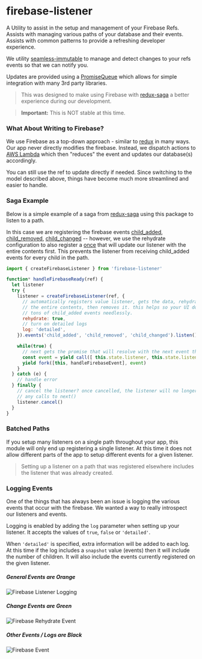 # firebase-listener

A Utility to assist in the setup and management of your Firebase Refs.  Assists with 
managing various paths of your database and their events.  Assists with common patterns 
to provide a refreshing developer experience.

We utility [seamless-immutable](https://github.com/rtfeldman/seamless-immutable) to manage 
and detect changes to your refs events so that we can notify you.

Updates are provided using a [PromiseQueue](https://github.com/Dash-OS/promise-queue-observable) 
which allows for simple integration with many 3rd party libraries.

> This was designed to make using Firebase with [redux-saga](https://github.com/redux-saga/redux-saga) 
> a better experience during our development.

> **Important:** This is NOT stable at this time.

### What About Writing to Firebase?

We use Firebase as a top-down approach - similar to [redux](http://redux.js.org/) 
in many ways.  Our app never directly modifies the firebase.  Instead, we dispatch 
actions to [AWS Lambda](https://aws.amazon.com/lambda/) which then "reduces" the event 
and updates our database(s) accordingly.  

You can still use the ref to update directly if needed.  Since switching to the model 
described above, things have become much more streamlined and easier to handle.

### Saga Example 

Below is a simple example of a saga from [redux-saga](https://github.com/redux-saga/redux-saga) 
using this package to listen to a path.  

In this case we are registering the firebase events 
[child_added](https://firebase.google.com/docs/database/admin/retrieve-data#child-added), 
[child_removed](https://firebase.google.com/docs/database/admin/retrieve-data#child-removed), 
[child_changed](https://firebase.google.com/docs/database/admin/retrieve-data#child-changed) 
-- however, we use the rehydrate configuration to also register a 
[once](https://firebase.google.com/docs/database/admin/retrieve-data#section-reading-once) 
that will update our listener with the entire contents first.  This prevents 
the listener from receiving child_added events for every child in the path.

```js
import { createFirebaseListener } from 'firebase-listener'

function* handleFirebaseReady(ref) {
  let listener
  try {
    listener = createFirebaseListener(ref, {
      // automatically registers value listener, gets the data, rehydrates with 
      // the entire contents, then removes it. this helps so your UI doesn't receive 
      // tons of child_added events needlessly.
      rehydrate: true,
      // turn on detailed logs
      log: 'detailed',
    }).events('child_added', 'child_removed', 'child_changed').listen()

    while(true) {
      // next gets the promise that will resolve with the next event that occurs.
      const event = yield call([ this.state.listener, this.state.listener.next ])
      yield fork([this, handleFirebaseEvent], event)
    }
  } catch (e) {
    // handle error
  } finally {
    // cancel the listener? once cancelled, the listener will no longer allow 
    // any calls to next()
    listener.cancel()
  }
}
```

### Batched Paths

If you setup many listeners on a single path throughout your app, this module will only 
end up registering a single listener. At this time it does not allow different parts of 
the app to setup different events for a given listener.  

> Setting up a listener on a path that was registered elsewhere includes the listener that 
> was already created. 

### Logging Events

One of the things that has always been an issue is logging the various events 
that occur with the firebase.  We wanted a way to really introspect our listeners 
and events.  

Logging is enabled by adding the `log` parameter when setting up your listener.  It 
accepts the values of `true`, `false` or `'detailed'`.  

When `'detailed'` is specified, extra information will be added to each log.  At this 
time if the log includes a `snapshot` value (events) then it will include the number of 
children.  It will also include the events currently registered on the given listener.

##### General Events are Orange

![Firebase Listener Logging](http://i.imgur.com/w5Mfgrp.png)

##### Change Events are Green

![Firebase Rehydrate Event](http://i.imgur.com/g4iXsQl.png)

##### Other Events / Logs are Black

![Firebase Event](http://i.imgur.com/V1aEHOo.png)
